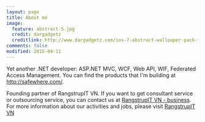 ```yaml
---
layout: page
title: About me
image:
  feature: abstract-5.jpg
  credit: dargadgetz
  creditlink: http://www.dargadgetz.com/ios-7-abstract-wallpaper-pack-for-iphone-5-and-ipod-touch-retina/
comments: false
modified: 2015-04-11
---
```


Yet another .NET developer: ASP.NET MVC, WCF, Web API, WIF, Federated Access Management. You can find the products that I'm building at http://safewhere.com/.

Founding partner of RangstrupIT VN. If you want to get consultant service or outsourcing service, you can contact us at [RangstrupIT VN - business](http://it.rangstrup.com). For more information about our activities and jobs, please visit [RangstrupIT VN](http://ritvn.com)
